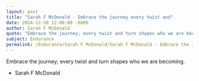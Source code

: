 ```yaml
---
layout: post
title: "Sarah F McDonald - Embrace the journey every twist and"
date: 2024-12-28 12:00:00 -0000
author: Sarah F McDonald
quote: "Embrace the journey; every twist and turn shapes who we are becoming."
subject: Endurance
permalink: /Endurance/Sarah F McDonald/Sarah F McDonald - Embrace the journey every twist and
---
```


Embrace the journey; every twist and turn shapes who we are becoming.

- Sarah F McDonald
